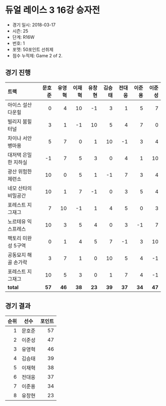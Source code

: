 # 듀얼 레이스 3 16강 승자전

- 경기 일시: 2018-03-17
- 시즌: 25
- 단계: R16W
- 번호: 1
- 포맷: 50포인트 선취제
- 점수 누적제: Game 2 of 2.





## 경기 진행

| 트랙 | 문호준 | 유영혁 | 이재혁 | 유창현 | 김승태 | 전대웅 | 이준용 | 이준성 |
|:---|---:|---:|---:|---:|---:|---:|---:|---:|
| 아이스 설산 다운힐 | 0 | 4 | 10 | -1 | 3 | 1 | 5 | 7 |
| 빌리지 붐힐터널 | 3 | 1 | -1 | 10 | 5 | 4 | 7 | 0 |
| 차이나 서안 병마용 | 5 | 7 | 0 | 1 | 10 | -1 | 3 | 4 |
| 대저택 은밀한 지하실 | -1 | 7 | 5 | 3 | 0 | 4 | 1 | 10 |
| 광산 위험한 제련소 | 10 | 0 | 5 | 1 | -1 | 7 | 3 | 4 |
| 네모 산타의 비밀공간 | 10 | 1 | 7 | -1 | 0 | 3 | 5 | 4 |
| 포레스트 지그재그 | 7 | 10 | -1 | 1 | 4 | 5 | 0 | 3 |
| 노르테유 익스프레스 | 10 | 3 | 5 | 4 | 0 | 3 | -1 | 7 |
| 팩토리 미완성 5구역 | 0 | 1 | 4 | 5 | 7 | -1 | 3 | 10 |
| 공동묘지 해골 손가락 | 3 | 7 | 1 | 0 | 10 | 5 | 4 | -1 |
| 포레스트 지그재그 | 10 | 5 | 3 | 0 | 1 | 7 | 4 | -1 |
| __total__ | __57__ | __46__ | __38__ | __23__ | __39__ | __37__ | __34__ | __47__ |




## 경기 결과

| 순위 | 선수 | 포인트 |
|---:|:---:|---:|
| 1 | 문호준 | 57 |
| 2 | 이준성 | 47 |
| 3 | 유영혁 | 46 |
| 4 | 김승태 | 39 |
| 5 | 이재혁 | 38 |
| 6 | 전대웅 | 37 |
| 7 | 이준용 | 34 |
| 8 | 유창현 | 23 |

